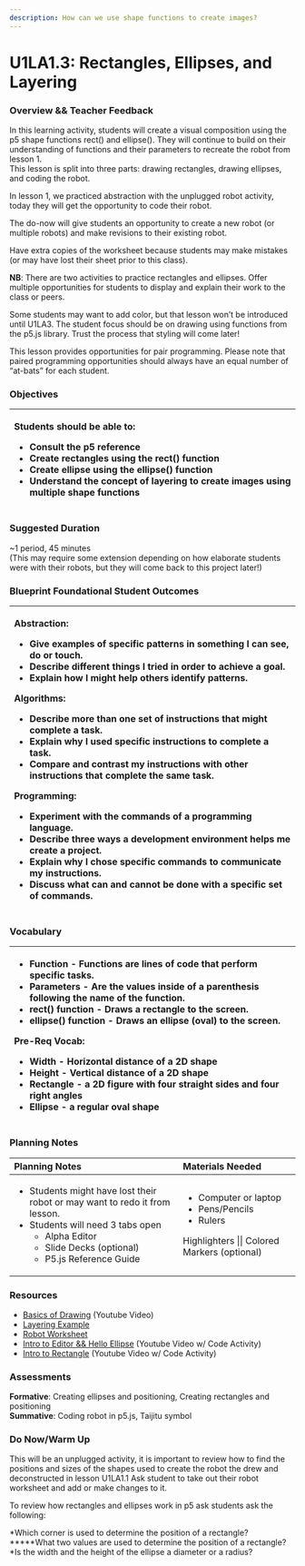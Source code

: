 ```yaml
---
description: How can we use shape functions to create images?
---
```


# U1LA1.3: Rectangles, Ellipses, and Layering

### Overview && Teacher Feedback

In this learning activity, students will create a visual composition using the p5 shape functions rect\(\) and ellipse\(\). They will continue to build on their understanding of functions and their parameters to recreate the robot from lesson 1.   
This lesson is split into three parts: drawing rectangles, drawing ellipses, and coding the robot. 

In lesson 1, we practiced abstraction with the unplugged robot activity, today they will get the opportunity to code their robot.

The do-now will give students an opportunity to create a new robot \(or multiple robots\) and make revisions to their existing robot. 

Have extra copies of the worksheet because students may make mistakes \(or may have lost their sheet prior to this class\). 

**NB**: There are two activities to practice rectangles and ellipses. Offer multiple opportunities for students to display and explain their work to the class or peers.

Some students may want to add color, but that lesson won’t be introduced until U1LA3.  The student focus should be on drawing using functions from the p5.js library. Trust the process that styling will come later! 

This lesson provides opportunities for pair programming. Please note that paired programming opportunities should always have an equal number of “at-bats” for each student.

### Objectives

<table>
  <thead>
    <tr>
      <th style="text-align:left">
        <p><b>Students should be able to:<br /></b>
        </p>
        <ul>
          <li>Consult the p5 reference</li>
          <li>Create rectangles using the rect() function</li>
          <li>Create ellipse using the ellipse() function</li>
          <li>Understand the concept of layering to create images using multiple shape
            functions</li>
        </ul>
      </th>
    </tr>
  </thead>
  <tbody></tbody>
</table>

### Suggested Duration

~1 period, 45 minutes  
\(This may require some extension depending on how elaborate students were with their robots, but they will come back to this project later!\)

### Blueprint Foundational Student Outcomes

<table>
  <thead>
    <tr>
      <th style="text-align:left">
        <p><b>Abstraction:<br /></b>
        </p>
        <ul>
          <li>Give examples of specific patterns in something I can see, do or touch.</li>
          <li>Describe different things I tried in order to achieve a goal.</li>
          <li>Explain how I might help others identify patterns.</li>
        </ul>
        <p><b>Algorithms:<br /></b>
        </p>
        <ul>
          <li>Describe more than one set of instructions that might complete a task.</li>
          <li>Explain why I used specific instructions to complete a task.</li>
          <li>Compare and contrast my instructions with other instructions that complete
            the same task.</li>
        </ul>
        <p><b>Programming:<br /></b>
        </p>
        <ul>
          <li>Experiment with the commands of a programming language.</li>
          <li>Describe three ways a development environment helps me create a project.</li>
          <li>Explain why I chose specific commands to communicate my instructions.</li>
          <li>Discuss what can and cannot be done with a specific set of commands.</li>
        </ul>
      </th>
    </tr>
  </thead>
  <tbody></tbody>
</table>

### **Vocabulary**

<table>
  <thead>
    <tr>
      <th style="text-align:left">
        <ul>
          <li><b>Function - </b>Functions are lines of code that perform specific tasks.</li>
          <li><b>Parameters - </b>Are the values inside of a parenthesis following the
            name of the function.</li>
          <li><b>rect() function - </b>Draws a rectangle to the screen.</li>
          <li><b>ellipse() function - </b>Draws an ellipse (oval) to the screen.</li>
        </ul>
        <p><b>Pre-Req Vocab:<br /></b>
        </p>
        <ul>
          <li><b>Width - </b>Horizontal distance of a 2D shape</li>
          <li><b>Height - </b>Vertical distance of a 2D shape</li>
          <li><b>Rectangle - </b>a 2D figure with four straight sides and four right
            angles</li>
          <li><b>Ellipse - </b>a regular oval shape</li>
        </ul>
      </th>
    </tr>
  </thead>
  <tbody></tbody>
</table>

### **Planning Notes**

<table>
  <thead>
    <tr>
      <th style="text-align:left">Planning Notes</th>
      <th style="text-align:left">Materials Needed</th>
    </tr>
  </thead>
  <tbody>
    <tr>
      <td style="text-align:left">
        <p></p>
        <ul>
          <li>Students might have lost their robot or may want to redo it from lesson.</li>
          <li>Students will need 3 tabs open
            <ul>
              <li>Alpha Editor</li>
              <li>Slide Decks (optional)</li>
              <li>P5.js Reference Guide</li>
            </ul>
          </li>
        </ul>
      </td>
      <td style="text-align:left">
        <p></p>
        <ul>
          <li>Computer or laptop</li>
          <li>Pens/Pencils</li>
          <li>Rulers</li>
        </ul>
        <p>Highlighters || Colored Markers (optional)</p>
      </td>
    </tr>
  </tbody>
</table>

### Resources

* [Basics of Drawing](https://youtu.be/D1ELEeIs0j8) \(Youtube Video\)
* [Layering Example](http://alpha.editor.p5js.org/SEP/sketches/S1aG4fO7m)
* [Robot Worksheet](https://drive.google.com/file/d/1ZmERZDHhM4A7TB27mQcxrcPJeAi5Z0m8/view?usp=sharing)
* [Intro to Editor && Hello Ellipse](https://youtu.be/5PLmJPPTr88) \(Youtube Video w/ Code Activity\)
* [Intro to Rectangle](https://youtu.be/ImrdUICLfzs) \(Youtube Video w/ Code Activity\)

### Assessments

**Formative**: Creating ellipses and positioning, Creating rectangles and positioning  
**Summative**: Coding robot in p5.js, Taijitu symbol

### Do Now/Warm Up

This will be an unplugged activity, it is important to review how to find the positions and sizes of the shapes used to create the robot the drew and deconstructed in lesson U1LA1.1 Ask student to take out their robot worksheet and add or make changes to it.

To review how rectangles and ellipses work in p5 ask students ask the following:

\*Which corner is used to determine the position of a rectangle?   
**\***What two values are used to determine the position of a rectangle?  
\*Is the width and the height of the ellipse a diameter or a radius?  



